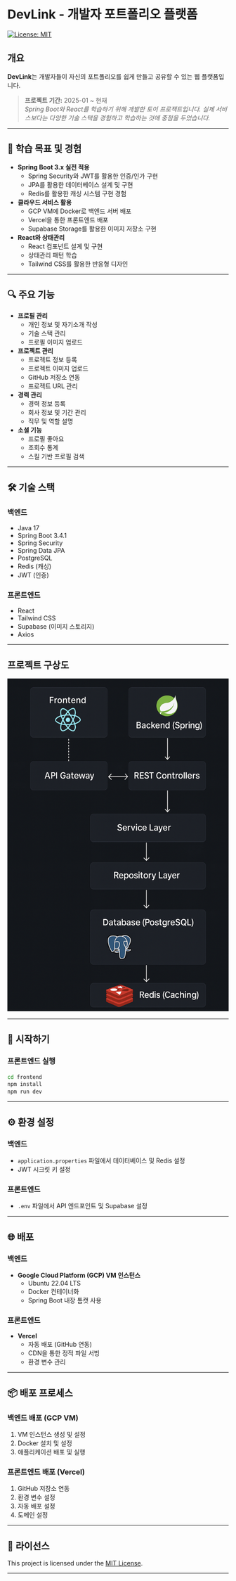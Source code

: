 # DevLink - 개발자 포트폴리오 플랫폼

[![License: MIT](https://img.shields.io/badge/License-MIT-blue.svg)](LICENSE)

## 개요
**DevLink**는 개발자들이 자신의 포트폴리오를 쉽게 만들고 공유할 수 있는 웹 플랫폼입니다.

> **프로젝트 기간:** 2025-01 ~ 현재  
> *Spring Boot와 React를 학습하기 위해 개발한 토이 프로젝트입니다. 실제 서비스보다는 다양한 기술 스택을 경험하고 학습하는 것에 중점을 두었습니다.*

---

## 🌟 학습 목표 및 경험
- **Spring Boot 3.x 실전 적용**
  - Spring Security와 JWT를 활용한 인증/인가 구현
  - JPA를 활용한 데이터베이스 설계 및 구현
  - Redis를 활용한 캐싱 시스템 구현 경험
- **클라우드 서비스 활용**
  - GCP VM에 Docker로 백엔드 서버 배포
  - Vercel을 통한 프론트엔드 배포
  - Supabase Storage를 활용한 이미지 저장소 구현
- **React와 상태관리**
  - React 컴포넌트 설계 및 구현
  - 상태관리 패턴 학습
  - Tailwind CSS를 활용한 반응형 디자인

---

## 🔍 주요 기능
- **프로필 관리**
  - 개인 정보 및 자기소개 작성
  - 기술 스택 관리
  - 프로필 이미지 업로드
- **프로젝트 관리**
  - 프로젝트 정보 등록
  - 프로젝트 이미지 업로드
  - GitHub 저장소 연동
  - 프로젝트 URL 관리
- **경력 관리**
  - 경력 정보 등록
  - 회사 정보 및 기간 관리
  - 직무 및 역할 설명
- **소셜 기능**
  - 프로필 좋아요
  - 조회수 통계
  - 스킬 기반 프로필 검색

---

## 🛠 기술 스택

### 백엔드
- Java 17
- Spring Boot 3.4.1
- Spring Security
- Spring Data JPA
- PostgreSQL
- Redis (캐싱)
- JWT (인증)

### 프론트엔드
- React
- Tailwind CSS
- Supabase (이미지 스토리지)
- Axios

---

## 프로젝트 구상도

![Architecture Diagram](docs/devLink_architecture-diagram.png)

---

## 🚀 시작하기

### 프론트엔드 실행
```bash
cd frontend
npm install
npm run dev
```

---

## ⚙️ 환경 설정

### 백엔드
- `application.properties` 파일에서 데이터베이스 및 Redis 설정
- JWT 시크릿 키 설정

### 프론트엔드
- `.env` 파일에서 API 엔드포인트 및 Supabase 설정

---

## 🌐 배포

### 백엔드
- **Google Cloud Platform (GCP) VM 인스턴스**
  - Ubuntu 22.04 LTS
  - Docker 컨테이너화
  - Spring Boot 내장 톰캣 사용

### 프론트엔드
- **Vercel**
  - 자동 배포 (GitHub 연동)
  - CDN을 통한 정적 파일 서빙
  - 환경 변수 관리

---

## 📦 배포 프로세스

### 백엔드 배포 (GCP VM)
1. VM 인스턴스 생성 및 설정
2. Docker 설치 및 설정
3. 애플리케이션 배포 및 실행

### 프론트엔드 배포 (Vercel)
1. GitHub 저장소 연동
2. 환경 변수 설정
3. 자동 배포 설정
4. 도메인 설정

---

## 📄 라이선스
This project is licensed under the [MIT License](LICENSE).

---

